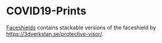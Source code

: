 # COVID19-Prints

[Faceshields](Faceshields) contains stackable versions of the faceshield by https://3dverkstan.se/protective-visor/.
